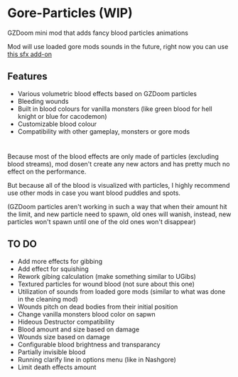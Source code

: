 # Gore-Particles (WIP)
GZDoom mini mod that adds fancy blood particles animations

Mod will use loaded gore mods sounds in the future,
right now you can use [this sfx add-on](https://drive.google.com/file/d/1m2uRR5Aw2YcJhw8IR-lAHvpnnfMVo0fB/view?usp=sharing)

## Features

* Various volumetric blood effects based on GZDoom particles
* Bleeding wounds
* Built in blood colours for vanilla monsters (like green blood for hell knight or blue for cacodemon)
* Customizable blood colour
* Compatibility with other gameplay, monsters or gore mods
#

Because most of the blood effects are only made of particles (excluding blood streams), mod dosen't create any new actors and has pretty much no effect on the performance.

But because all of the blood is visualized with particles, I highly recommend use other mods in case you want blood puddles and spots.

(GZDoom particles aren't working in such a way that when their amount hit the limit, and new particle need to spawn, old ones will wanish, instead, new particles won't spawn until one of the old ones won't disappear)

## TO DO

* Add more effects for gibbing
* Add effect for squishing
* Rework gibing calculation (make something similar to UGibs)
* Textured particles for wound blood (not sure about this one)
* Utilization of sounds from loaded gore mods (similar to what was done in the cleaning mod)
* Wounds pitch on dead bodies from their initial position
* Change vanilla monsters blood color on sapwn
* Hideous Destructor compatibility
* Blood amount and size based on damage
* Wounds size based on damage
* Configurable blood brightness and transparancy
* Partially invisible blood
* Running clarify line in options menu (like in Nashgore)
* Limit death effects amount
